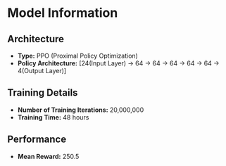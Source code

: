 # Model Information

## Architecture
- **Type:** PPO (Proximal Policy Optimization)
- **Policy Architecture:** [24(Input Layer) -> 64 -> 64 -> 64 -> 64 -> 64 -> 4(Output Layer)]

## Training Details
- **Number of Training Iterations:** 20,000,000
- **Training Time:** 48 hours

## Performance
- **Mean Reward:** 250.5

